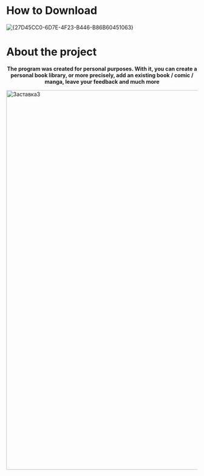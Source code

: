 # How to Download
![{27D45CC0-6D7E-4F23-B446-B86B60451063}](https://github.com/user-attachments/assets/dbb57f97-0539-47ec-988b-8ef51d01542c)



# About the project
<b><p align=center>The program was created for personal purposes. With it, you can create a personal book library, or more precisely, add an existing book / comic / manga, leave your feedback and much more</p></b>
<a href="https://project11145633.tilda.ws/" target="_blank">
    <img src="https://github.com/user-attachments/assets/da648fd3-324c-494b-b6d2-906add46417e" alt="Заставка3" style="width:1000px;height:auto" title="Click to open the project website">
</a>

